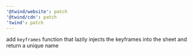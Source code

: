 ```yaml
---
'@twind/website': patch
'@twind/cdn': patch
'twind': patch
---
```


add `keyframes` function that lazily injects the keyframes into the sheet and return a unique name
